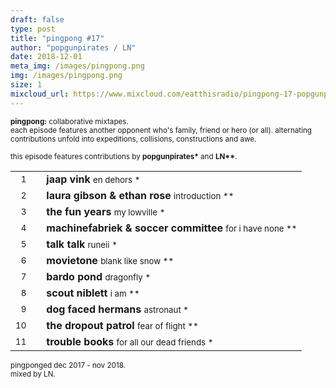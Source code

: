 ```yaml
---
draft: false
type: post
title: "pingpong #17"
author: "popgunpirates / LN"
date: 2018-12-01
meta_img: /images/pingpong.png
img: /images/pingpong.png
size: 1
mixcloud_url: https://www.mixcloud.com/eatthisradio/pingpong-17-popgunpirates-ln/ 
---
```



<small><b>pingpong:</b> collaborative mixtapes.<br>
	each episode features another opponent who's family, friend or hero (or all). alternating contributions unfold into expeditions, collisions, constructions and awe.</small>

<small>this episode features contributions by <b>popgunpirates\*</b> and <b>LN\*\*</b>.</small>



|                  |   |         		|
|----------------: |---| -------------	|
| <small>1</small> |   | **jaap vink**	 						<small>		en dehors							*</small>   |
| <small>2</small> |   | **laura gibson & ethan rose**			<small>		introduction						**</small>	|
| <small>3</small> |   | **the fun years** 						<small>		my lowville							*</small>   |
| <small>4</small> |   | **machinefabriek & soccer committee**	<small>		for i have none 					**</small>	|
| <small>5</small> |   | **talk talk**							<small>		runeii								*</small>   |
| <small>6</small> |   | **movietone** 							<small>		blank like snow						**</small>	|
| <small>7</small> |   | **bardo pond** 						<small>		dragonfly 							*</small>   |
| <small>8</small> |   | **scout niblett** 						<small>		i am 							 	**</small>	|
| <small>9</small> |   | **dog faced hermans** 					<small>		astronaut							*</small>	|
| <small>10</small>|   | **the dropout patrol** 				<small>		fear of flight						**</small>	|
| <small>11</small>|   | **trouble books** 						<small>		for all our dead friends			*</small>	|



<small>pingponged dec 2017 - nov 2018.<br>mixed by LN.</small>
